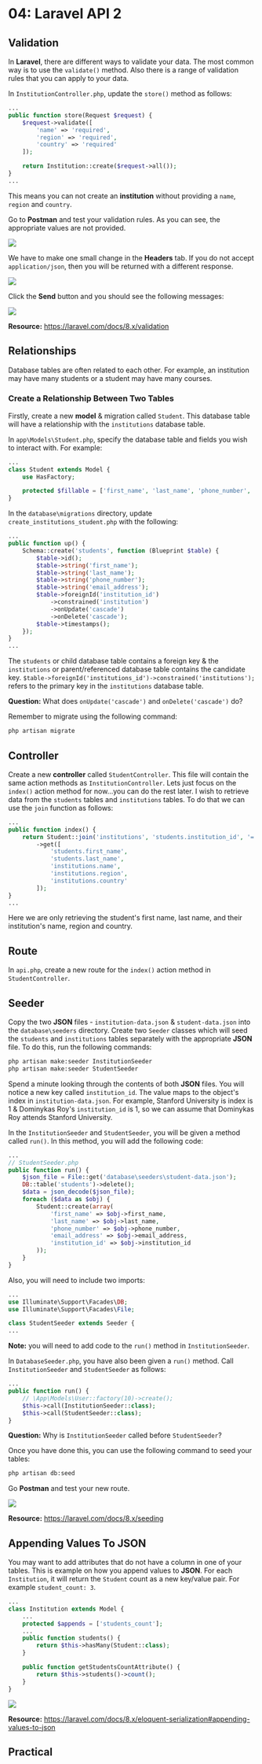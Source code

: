 # 04: Laravel API 2

## Validation

In **Laravel**, there are different ways to validate your data. The most common way is to use the `validate()` method. Also there  is a range of validation rules that you can apply to your data.

In `InstitutionController.php`, update the `store()` method as follows:

```php
...
public function store(Request $request) {
    $request->validate([
        'name' => 'required',
        'region' => 'required',
        'country' => 'required'
    ]);

    return Institution::create($request->all());
}
...
```

This means you can not create an **institution** without providing a `name`, `region` and `country`.

Go to **Postman** and test your validation rules. As you can see, the appropriate values are not provided. 

![](https://github.com/otago-polytechnic-bit-courses/IN607-intro-app-dev-concepts/blob/s2-2021/resources/img/04-laravel-api-2/04-postman-1.PNG?raw=true)

We have to make one small change in the **Headers** tab. If you do not accept `application/json`, then you will be returned with a different response. 

![](https://github.com/otago-polytechnic-bit-courses/IN607-intro-app-dev-concepts/blob/s2-2021/resources/img/04-laravel-api-2/04-postman-2.PNG?raw=true)

Click the **Send** button and you should see the following messages:

![](https://github.com/otago-polytechnic-bit-courses/IN607-intro-app-dev-concepts/blob/s2-2021/resources/img/04-laravel-api-2/04-postman-3.PNG?raw=true)

**Resource:** https://laravel.com/docs/8.x/validation

## Relationships
Database tables are often related to each other. For example, an institution may have many students or a student may have many courses. 

### Create a Relationship Between Two Tables
Firstly, create a new **model** & migration called `Student`. This database table will have a relationship with the `institutions` database table. 

In `app\Models\Student.php`, specify the database table and fields you wish to interact with. For example:

```php
...
class Student extends Model {
    use HasFactory;

    protected $fillable = ['first_name', 'last_name', 'phone_number', 'email_address'];
}
```

In the `database\migrations` directory, update `create_institutions_student.php` with the following:

```php
...
public function up() {
    Schema::create('students', function (Blueprint $table) {
        $table->id();
        $table->string('first_name');
        $table->string('last_name');
        $table->string('phone_number');
        $table->string('email_address');
        $table->foreignId('institution_id')
            ->constrained('institution')
            ->onUpdate('cascade')
            ->onDelete('cascade');
        $table->timestamps();
    });
}
...
```

The `students` or child database table contains a foreign key & the `institutions` or parent/referenced database table contains the candidate key. `$table->foreignId('institutions_id')->constrained('institutions');` refers to the primary key in the `institutions` database table.

**Question:** What does `onUpdate('cascade')` and `onDelete('cascade')` do?

Remember to migrate using the following command:

```bash
php artisan migrate
```

## Controller

Create a new **controller** called `StudentController`. This file will contain the same action methods as `InstitutionController`. Lets just focus on the `index()` action method for now...you can do the rest later. I wish to retrieve data from the `students` tables and `institutions` tables. To do that we can use the `join` function as follows:

```php
...
public function index() {
    return Student::join('institutions', 'students.institution_id', '=', 'institutions.id')
        ->get([
            'students.first_name', 
            'students.last_name', 
            'institutions.name',
            'institutions.region',
            'institutions.country'
        ]);
}
...
```

Here we are only retrieving the student's first name, last name, and their institution's name, region and country.

## Route

In `api.php`, create a new route for the `index()` action method in `StudentController`.

## Seeder
Copy the two **JSON** files - `institution-data.json` & `student-data.json` into the `database\seeders` directory. Create two `Seeder` classes which will seed the `students` and `institutions` tables separately with the appropriate **JSON** file. To do this, run the following commands:

```bash
php artisan make:seeder InstitutionSeeder
php artisan make:seeder StudentSeeder
```

Spend a minute looking through the contents of both **JSON** files. You will notice a new key called `institution_id`. The value maps to the object's index in `institution-data.json`. For example, Stanford University is index is 1 & Dominykas Roy's `institution_id` is 1, so we can assume that Dominykas Roy attends Stanford University. 

In the `InstitutionSeeder` and `StudentSeeder`, you will be given a method called `run()`. In this method, you will add the following code:

```php
...
// StudentSeeder.php
public function run() {
    $json_file = File::get('database\seeders\student-data.json');
    DB::table('students')->delete();
    $data = json_decode($json_file);
    foreach ($data as $obj) {
        Student::create(array(
            'first_name' => $obj->first_name,
            'last_name' => $obj->last_name,
            'phone_number' => $obj->phone_number,
            'email_address' => $obj->email_address,
            'institution_id' => $obj->institution_id
        ));
    } 
}
```

Also, you will need to include two imports:

```php
...
use Illuminate\Support\Facades\DB;
use Illuminate\Support\Facades\File;

class StudentSeeder extends Seeder {
...
```

**Note:** you will need to add code to the `run()` method in `InstitutionSeeder`.

In `DatabaseSeeder.php`, you have also been given a `run()` method. Call `InstitutionSeeder` and `StudentSeeder` as follows:
```php
...
public function run() {
    // \App\Models\User::factory(10)->create();
    $this->call(InstitutionSeeder::class);
    $this->call(StudentSeeder::class);
}
```

**Question:** Why is `InstitutionSeeder` called before `StudentSeeder`?

Once you have done this, you can use the following command to seed your tables:

```bash
php artisan db:seed
```

Go **Postman** and test your new route.

![](https://github.com/otago-polytechnic-bit-courses/IN607-intro-app-dev-concepts/blob/s2-2021/resources/img/04-laravel-api-2/04-postman-4.PNG?raw=true)

**Resource:** https://laravel.com/docs/8.x/seeding

## Appending Values To JSON
You may want to add attributes that do not have a column in one of your tables. This is example on how you append values to **JSON**. For each `Institution`, it will return the `Student` count as a new key/value pair. For example `student_count: 3`.

```php
...
class Institution extends Model {
    ...
    protected $appends = ['students_count'];
    ...
    public function students() {
        return $this->hasMany(Student::class);
    }

    public function getStudentsCountAttribute() {
        return $this->students()->count();
    }
}
```

![](https://github.com/otago-polytechnic-bit-courses/IN607-intro-app-dev-concepts/blob/s2-2021/resources/img/04-laravel-api-2/04-postman-5.PNG?raw=true)

**Resource:** https://laravel.com/docs/8.x/eloquent-serialization#appending-values-to-json

## Practical

